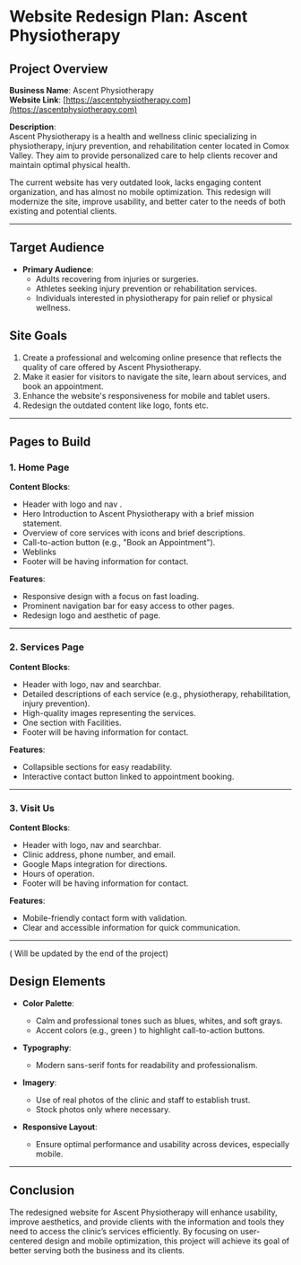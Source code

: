 # Website Redesign Plan: Ascent Physiotherapy

## **Project Overview**

**Business Name**: Ascent Physiotherapy  
**Website Link**: [https://ascentphysiotherapy.com](https://ascentphysiotherapy.com)

**Description**:  
Ascent Physiotherapy is a health and wellness clinic specializing in physiotherapy, injury prevention, and rehabilitation center located in Comox Valley. They aim to provide personalized care to help clients recover and maintain optimal physical health.

The current website has very outdated look, lacks engaging content organization, and has almost no mobile optimization. This redesign will modernize the site, improve usability, and better cater to the needs of both existing and potential clients.

---

## **Target Audience**

- **Primary Audience**:
  - Adults recovering from injuries or surgeries.
  - Athletes seeking injury prevention or rehabilitation services.
  - Individuals interested in physiotherapy for pain relief or physical wellness.

## **Site Goals**

1. Create a professional and welcoming online presence that reflects the quality of care offered by Ascent Physiotherapy.
2. Make it easier for visitors to navigate the site, learn about services, and book an appointment.
3. Enhance the website's responsiveness for mobile and tablet users.
4. Redesign the outdated content like logo, fonts etc.

---

## **Pages to Build**

### 1. **Home Page**

**Content Blocks**:

- Header with logo and nav .
- Hero Introduction to Ascent Physiotherapy with a brief mission statement.
- Overview of core services with icons and brief descriptions.
- Call-to-action button (e.g., "Book an Appointment").
- Weblinks
- Footer will be having information for contact.

**Features**:

- Responsive design with a focus on fast loading.
- Prominent navigation bar for easy access to other pages.
- Redesign logo and aesthetic of page.

---

### 2. **Services Page**

**Content Blocks**:

- Header with logo, nav and searchbar.
- Detailed descriptions of each service (e.g., physiotherapy, rehabilitation, injury prevention).
- High-quality images representing the services.
- One section with Facilities.
- Footer will be having information for contact.

**Features**:

- Collapsible sections for easy readability.
- Interactive contact button linked to appointment booking.

---

### 3. **Visit Us**

**Content Blocks**:

- Header with logo, nav and searchbar.
- Clinic address, phone number, and email.
- Google Maps integration for directions.
- Hours of operation.
- Footer will be having information for contact.

**Features**:

- Mobile-friendly contact form with validation.
- Clear and accessible information for quick communication.

---

( Will be updated by the end of the project)

## **Design Elements**

- **Color Palette**:

  - Calm and professional tones such as blues, whites, and soft grays.
  - Accent colors (e.g., green ) to highlight call-to-action buttons.

- **Typography**:

  - Modern sans-serif fonts for readability and professionalism.

- **Imagery**:

  - Use of real photos of the clinic and staff to establish trust.
  - Stock photos only where necessary.

- **Responsive Layout**:
  - Ensure optimal performance and usability across devices, especially mobile.

---

## **Conclusion**

The redesigned website for Ascent Physiotherapy will enhance usability, improve aesthetics, and provide clients with the information and tools they need to access the clinic’s services efficiently. By focusing on user-centered design and mobile optimization, this project will achieve its goal of better serving both the business and its clients.

